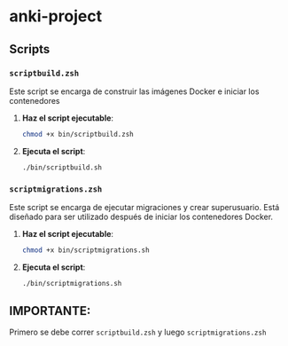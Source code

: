 # anki-project

## Scripts

### `scriptbuild.zsh`
Este script se encarga de construir las imágenes Docker e iniciar los contenedores
1. **Haz el script ejecutable**:

    ```sh
    chmod +x bin/scriptbuild.zsh
    ```

2. **Ejecuta el script**:

    ```sh
    ./bin/scriptbuild.sh
    ```

### `scriptmigrations.zsh`

Este script se encarga de ejecutar migraciones y crear superusuario. Está diseñado para ser utilizado después de iniciar los contenedores Docker.

1. **Haz el script ejecutable**:

    ```sh
    chmod +x bin/scriptmigrations.sh
    ```

2. **Ejecuta el script**:

    ```sh
    ./bin/scriptmigrations.sh
    ```

## IMPORTANTE:

Primero se debe correr `scriptbuild.zsh` y luego `scriptmigrations.zsh`
